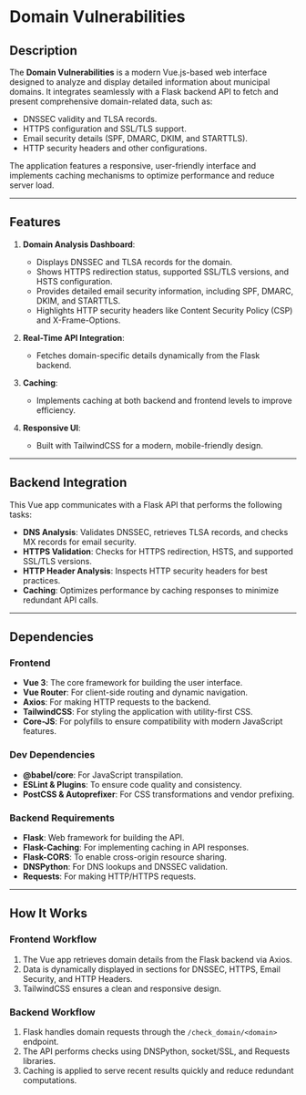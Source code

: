 # Domain Vulnerabilities

## Description
The **Domain Vulnerabilities** is a modern Vue.js-based web interface designed to analyze and display detailed information about municipal domains. It integrates seamlessly with a Flask backend API to fetch and present comprehensive domain-related data, such as:

- DNSSEC validity and TLSA records.
- HTTPS configuration and SSL/TLS support.
- Email security details (SPF, DMARC, DKIM, and STARTTLS).
- HTTP security headers and other configurations.

The application features a responsive, user-friendly interface and implements caching mechanisms to optimize performance and reduce server load.

---

## Features
1. **Domain Analysis Dashboard**:
   - Displays DNSSEC and TLSA records for the domain.
   - Shows HTTPS redirection status, supported SSL/TLS versions, and HSTS configuration.
   - Provides detailed email security information, including SPF, DMARC, DKIM, and STARTTLS.
   - Highlights HTTP security headers like Content Security Policy (CSP) and X-Frame-Options.

2. **Real-Time API Integration**:
   - Fetches domain-specific details dynamically from the Flask backend.

3. **Caching**:
   - Implements caching at both backend and frontend levels to improve efficiency.

4. **Responsive UI**:
   - Built with TailwindCSS for a modern, mobile-friendly design.

---

## Backend Integration
This Vue app communicates with a Flask API that performs the following tasks:
- **DNS Analysis**: Validates DNSSEC, retrieves TLSA records, and checks MX records for email security.
- **HTTPS Validation**: Checks for HTTPS redirection, HSTS, and supported SSL/TLS versions.
- **HTTP Header Analysis**: Inspects HTTP security headers for best practices.
- **Caching**: Optimizes performance by caching responses to minimize redundant API calls.

---

## Dependencies

### Frontend
- **Vue 3**: The core framework for building the user interface.
- **Vue Router**: For client-side routing and dynamic navigation.
- **Axios**: For making HTTP requests to the backend.
- **TailwindCSS**: For styling the application with utility-first CSS.
- **Core-JS**: For polyfills to ensure compatibility with modern JavaScript features.

### Dev Dependencies
- **@babel/core**: For JavaScript transpilation.
- **ESLint & Plugins**: To ensure code quality and consistency.
- **PostCSS & Autoprefixer**: For CSS transformations and vendor prefixing.

### Backend Requirements
- **Flask**: Web framework for building the API.
- **Flask-Caching**: For implementing caching in API responses.
- **Flask-CORS**: To enable cross-origin resource sharing.
- **DNSPython**: For DNS lookups and DNSSEC validation.
- **Requests**: For making HTTP/HTTPS requests.

---

## How It Works

### Frontend Workflow
1. The Vue app retrieves domain details from the Flask backend via Axios.
2. Data is dynamically displayed in sections for DNSSEC, HTTPS, Email Security, and HTTP Headers.
3. TailwindCSS ensures a clean and responsive design.

### Backend Workflow
1. Flask handles domain requests through the `/check_domain/<domain>` endpoint.
2. The API performs checks using DNSPython, socket/SSL, and Requests libraries.
3. Caching is applied to serve recent results quickly and reduce redundant computations.



